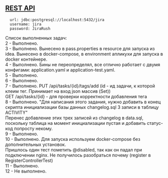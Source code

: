 ## [REST API](http://localhost:8080/doc)

```
  url: jdbc:postgresql://localhost:5432/jira
  username: jira
  password: JiraRush
```


Список выполненных задач:  
2 - Выполнено.  
3 - Выполнено. Вынесено в pass.properties в resource для запуска из idea. Вынесено в docker-compose,
в environment апликухи для запуска в docker контейнере.  
4 - Выполнено. Бины не переопределял, все отлично работает с двумя конфигами: application.yaml и application-test.yaml.  
5 - Выполнено.  
6 - Выполнено.  
7 - Выполнено. PUT /api/tasks/{id}/tags/add (id - ид задачи, к которой клеим тег. Принимает на вход json массив (Set<String>))  
GET /api/tasks/{id} - для проверки корректности добавления тега  
8 - Выполнено. "Для написания этого задания, нужно добавить в конец скрипта инициализации базы данных changelog.sql 3 записи в таблицу ACTIVITY"  
Перенес добавление этих трех записей из changelog в data.sql,  
поскольку таблица на момент инициализации пустая и добавить статус-код попросту некому.  
9 - Выполнено.  
10 - Выполнено. Для запуска используем docker-compose без дополнительных установок.   
Пришлось один тест пометить @disabled, так как он падал при подключении nginx. Не получилось разобраться почему (register в RegisterControllerTest)  
11 - Выполнено.  
12 - Не выполнено.  

